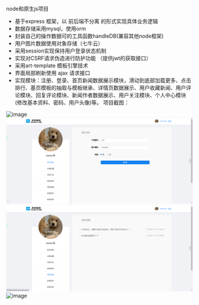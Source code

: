 node和原生js项目

- 基于express 框架，以 前后端不分离 的形式实现具体业务逻辑
- 数据存储采用mysql，使用orm
- 封装自己的操作数据可的工具函数handleDB(兼容其他node框架)
- 用户图片数据使用对象存储（七牛云）
- 采用session实现保持用户登录状态机制
- 实现对CSRF请求伪造进行防护功能
（提供jwt的获取接口）
- 采用art-template 模板引擎技术
- 界面局部刷新使用 ajax 请求接口
- 实现模块：注册、登录、首页新闻数据展示模块，滑动到底部加载更多、点击排行、基页模板的抽取与模板继承、详情页数据展示、用户收藏新闻、用户评论模块、回复评论模块、新闻作者数据展示、用户关注模块、个人中心模块(修改基本资料、密码、用户头像)等。
项目截图：    

![image](https://github.com/niuxiangchen/express-news-BE/tree/ba27b91199800887d15c2d298e06f5453be5dc6e/screenshot/news1.png)
![image](https://github.com/niuxiangchen/express-news-BE/blob/ba27b91199800887d15c2d298e06f5453be5dc6e/screenshot/news2.png)
![image](https://github.com/niuxiangchen/express-news-BE/blob/ba27b91199800887d15c2d298e06f5453be5dc6e/screenshot/news3.png)
![image](https://github.com/niuxiangchen/express-news-BE/tree/ba27b91199800887d15c2d298e06f5453be5dc6e/screenshot/news4.png)
